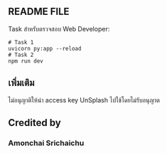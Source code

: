 
## README FILE

Task สำหรับตรวจสอบ Web Developer:

```shell
# Task 1
uvicorn py:app --reload
# Task 2
npm run dev
```

## เพิ่มเติม

ไม่อนุญาติให้นำ access key UnSplash ไปใช้โดยไม่รับอนุญาต

## Credited by

### Amonchai Srichaichu